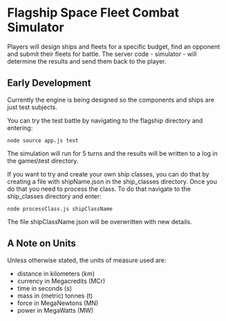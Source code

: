 Flagship Space Fleet Combat Simulator
=====================================

Players will design ships and fleets for a specific budget, find an opponent and submit their fleets for battle.
The server code - simulator - will determine the results and send them back to the player.

Early Development
-----------------

Currently the engine is being designed so the components and ships are just test subjects.

You can try the test battle by navigating to the flagship directory and entering:

`node source app.js test`

The simulation will run for 5 turns and the results will be written to a log in the games\test directory.

If you want to try and create your own ship classes, you can do that by creating a file with shipName.json in the ship_classes directory.
Once you do that you need to process the class.  To do that navigate to the ship_classes directory and enter:

`node processClass.js shipClassName`

The file shipClassName.json will be overwritten with new details.

A Note on Units
---------------

Unless otherwise stated, the units of measure used are:

* distance in kilometers (km)
* currency in Megacredits (MCr)
* time in seconds (s)
* mass in (metric) tonnes (t)
* force in MegaNewtons (MN)
* power in MegaWatts (MW)
